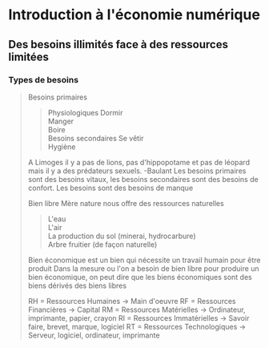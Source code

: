 # Introduction à l'économie numérique

## Des besoins illimités face à des ressources limitées

### Types de besoins

> Besoins primaires
>> Physiologiques
>> Dormir\
>> Manger\
>> Boire\
> Besoins secondaires
>> Se vêtir\
>> Hygiène
>
> A Limoges il y a pas de lions, pas d'hippopotame et pas de léopard mais il y a des prédateurs sexuels. -Baulant
> Les besoins primaires sont des besoins vitaux, les besoins secondaires sont des besoins de confort.
> Les besoins sont des besoins de manque
>
> Bien libre Mère nature nous offre des ressources naturelles
>> L'eau\
>> L'air\
>> La production du sol (minerai, hydrocarbure)\
>> Arbre fruitier (de façon naturelle)
>
> Bien économique est un bien qui nécessite un travail humain pour être produit
> Dans la mesure ou l'on a besoin de bien libre pour produire un bien économique, on peut dire que les biens économiques sont des biens dérivés des biens libres
>
> RH = Ressources Humaines -> Main d'oeuvre
> RF = Ressources Financières -> Capital
> RM = Ressources Matérielles -> Ordinateur, imprimante, papier, crayon
> RI = Ressources Immatérielles -> Savoir faire, brevet, marque, logiciel
> RT = Ressources Technologiques -> Serveur, logiciel, ordinateur, imprimante